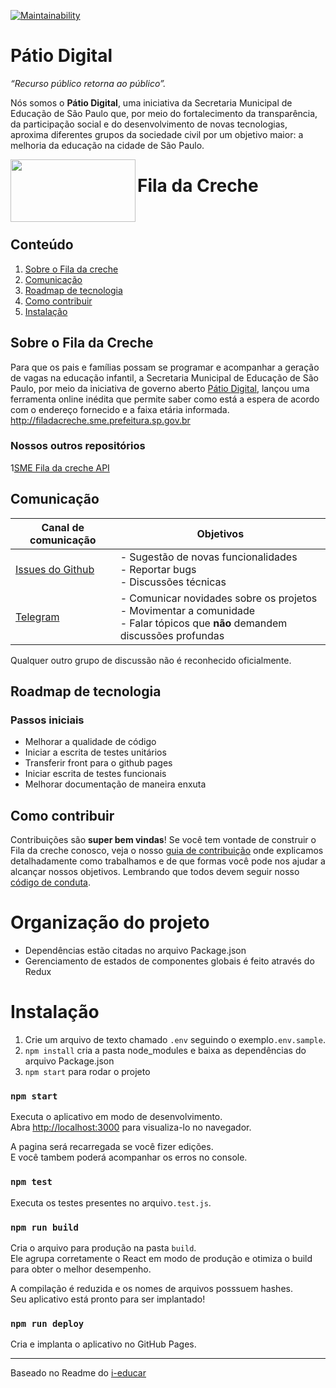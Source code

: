 
[![Maintainability](https://api.codeclimate.com/v1/badges/73b1c40a9707c01deb1e/maintainability)](https://codeclimate.com/github/prefeiturasp/SME-FilaDaCreche/maintainability)

# Pátio Digital

_“Recurso público retorna ao público”._

Nós somos o **Pátio Digital**, uma iniciativa da Secretaria Municipal de Educação de São Paulo que, por meio do fortalecimento da transparência, da participação social e do desenvolvimento de novas tecnologias, aproxima diferentes grupos da sociedade civil por um objetivo maior: a melhoria da educação na cidade de São Paulo.  

<a href="url"><img src="http://patiodigital.prefeitura.sp.gov.br/wp-content/uploads/sites/4/2018/04/logo_fila.jpg" align="left" height="100" width="200" ></a>

# Fila da Creche
</br>

## Conteúdo

1. [Sobre o Fila da creche](#sobre-o-fila-da-creche)
2. [Comunicação](#comunicação)
3. [Roadmap de tecnologia](#roadmap-de-tecnologia)
4. [Como contribuir](#como-contribuir)
5. [Instalação](#instalação)

## Sobre o Fila da Creche

Para que os pais e famílias possam se programar e acompanhar a geração de vagas na educação infantil, a Secretaria Municipal de Educação de São Paulo, por meio da iniciativa de governo aberto [Pátio Digital](http://patiodigital.prefeitura.sp.gov.br/), lançou uma ferramenta online inédita que permite saber como está a espera de acordo com o endereço fornecido e a faixa etária informada. 
http://filadacreche.sme.prefeitura.sp.gov.br

### Nossos outros repositórios
1[SME Fila da creche API](https://github.com/prefeiturasp/SME-fila-da-creche-API)

## Comunicação


| Canal de comunicação | Objetivos |
|----------------------|-----------|
| [Issues do Github](https://github.com/prefeiturasp/SME-FilaDaCreche/issues) | - Sugestão de novas funcionalidades<br> - Reportar bugs<br> - Discussões técnicas |
| [Telegram](https://t.me/patiodigital ) | - Comunicar novidades sobre os projetos<br> - Movimentar a comunidade<br>  - Falar tópicos que **não** demandem discussões profundas |

Qualquer outro grupo de discussão não é reconhecido oficialmente.

## Roadmap de tecnologia


### Passos iniciais
- Melhorar a qualidade de código
- Iniciar a escrita de testes unitários
- Transferir front para o github pages
- Iniciar escrita de testes funcionais
- Melhorar documentação de maneira enxuta

## Como contribuir

Contribuições são **super bem vindas**! Se você tem vontade de construir o
Fila da creche conosco, veja o nosso [guia de contribuição](./CONTRIBUTING.md)
onde explicamos detalhadamente como trabalhamos e de que formas você pode nos
ajudar a alcançar nossos objetivos. Lembrando que todos devem seguir 
nosso [código de conduta](./CODEOFCONDUCT.md).


# Organização do projeto

  * Dependências estão citadas no arquivo Package.json
  * Gerenciamento de estados de componentes globais é feito através do Redux
 
 
# Instalação 

1. Crie um arquivo de texto chamado `.env` seguindo o exemplo`.env.sample`.
2. `npm install` cria a pasta node_modules e baixa as dependências do arquivo Package.json
3. `npm start` para rodar o projeto

### `npm start`

Executa o aplicativo em modo de desenvolvimento.<br>
Abra [http://localhost:3000](http://localhost:3000) para visualiza-lo no navegador.

A pagina será recarregada se você fizer edições.<br>
E você tambem poderá acompanhar os erros no console.

### `npm test`

Executa os testes presentes no arquivo`.test.js`.

### `npm run build`

Cria o arquivo para produção na pasta `build`.<br>
Ele agrupa corretamente o React em modo de produção e otimiza o build para obter o melhor desempenho.

A compilação é reduzida e os nomes de arquivos posssuem hashes.<br>
Seu aplicativo está pronto para ser implantado!

### `npm run deploy`

Cria e implanta o aplicativo no GitHub Pages.

---

Baseado no Readme do [i-educar](https://github.com/portabilis/i-educar)



